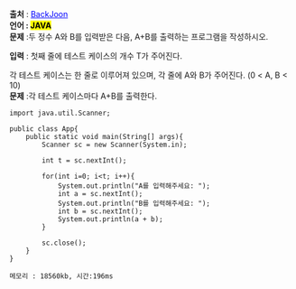 **출처** : <a href="https://www.acmicpc.net/problem/10950" style="color: blue; text-decoration: underline;">BackJoon</a><br>
**언어 : <mark>JAVA**</mark><br>
**문제** :두 정수 A와 B를 입력받은 다음, A+B를 출력하는 프로그램을 작성하시오.<br>

**입력** : 첫째 줄에 테스트 케이스의 개수 T가 주어진다.<br>

각 테스트 케이스는 한 줄로 이루어져 있으며, 각 줄에 A와 B가 주어진다. (0 < A, B < 10) <br>
**문제** :각 테스트 케이스마다 A+B를 출력한다.<br>



```
import java.util.Scanner;

public class App{
    public static void main(String[] args){
        Scanner sc = new Scanner(System.in);

        int t = sc.nextInt();

        for(int i=0; i<t; i++){
            System.out.println("A를 입력해주세요: ");
            int a = sc.nextInt();
            System.out.println("B를 입력해주세요: ");
            int b = sc.nextInt();
            System.out.println(a + b);
        }

        sc.close();
    }
}

메모리 : 18560kb, 시간:196ms
```
